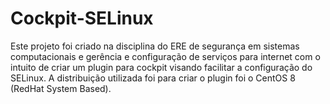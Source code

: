 # Cockpit-SELinux

Este projeto foi criado na disciplina do ERE de segurança em sistemas computacionais e gerência e configuração de serviços para internet com o intuito de criar um plugin para cockpit visando facilitar a configuração do SELinux. A distribuição utilizada foi para criar o plugin foi o CentOS 8 (RedHat System Based).